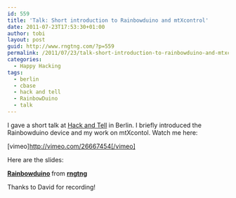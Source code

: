 ```yaml
---
id: 559
title: 'Talk: Short introduction to Rainbowduino and mtXcontrol'
date: 2011-07-23T17:53:30+01:00
author: tobi
layout: post
guid: http://www.rngtng.com/?p=559
permalink: /2011/07/23/talk-short-introduction-to-rainbowduino-and-mtxcontol/
categories:
  - Happy Hacking
tags:
  - berlin
  - cbase
  - hack and tell
  - RainbowDuino
  - talk
---
```

I gave a short talk at [Hack and Tell](http://www.meetup.com/berlin-hack-and-tell) in Berlin. I briefly introduced the Rainbowduino device and my work on mtXcontol. Watch me here:

[vimeo]<http://vimeo.com/26667454[/vimeo]>

Here are the slides:  


<div style="margin-bottom:5px">
  <strong> <a href="http://www.slideshare.net/rngtng/rainbowduino" title="Rainbowduino" target="_blank">Rainbowduino</a> </strong> from <strong><a href="http://www.slideshare.net/rngtng" target="_blank">rngtng</a></strong>
</div>

Thanks to David for recording!